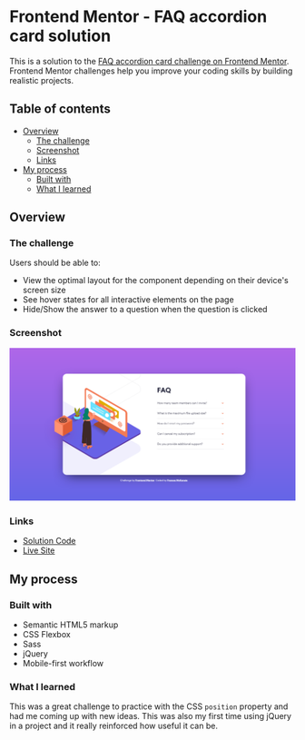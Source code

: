 # Frontend Mentor - FAQ accordion card solution

This is a solution to the [FAQ accordion card challenge on Frontend Mentor](https://www.frontendmentor.io/challenges/faq-accordion-card-XlyjD0Oam). Frontend Mentor challenges help you improve your coding skills by building realistic projects.

## Table of contents

- [Overview](#overview)
  - [The challenge](#the-challenge)
  - [Screenshot](#screenshot)
  - [Links](#links)
- [My process](#my-process)
  - [Built with](#built-with)
  - [What I learned](#what-i-learned)



## Overview

### The challenge

Users should be able to:

- View the optimal layout for the component depending on their device's screen size
- See hover states for all interactive elements on the page
- Hide/Show the answer to a question when the question is clicked

### Screenshot

![](./screenshot.png)

### Links

- [Solution Code](https://github.com/frances-m/faq-accordion-card)
- [Live Site](https://frances-m.github.io/faq-accordion-card)

## My process

### Built with

- Semantic HTML5 markup
- CSS Flexbox
- Sass
- jQuery
- Mobile-first workflow

### What I learned

This was a great challenge to practice with the CSS `position` property and had me coming up with new ideas. This was also my first time using jQuery in a project and it really reinforced how useful it can be. 
